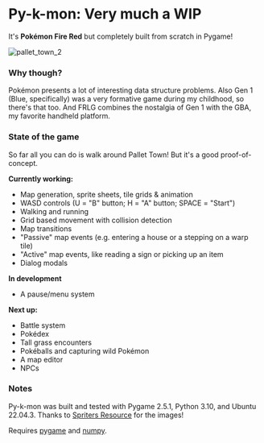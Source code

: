 # Py-k-mon: Very much a WIP

It's **Pokémon Fire Red** but completely built from scratch in Pygame!

![pallet_town_2](https://github.com/shadowFAQs/py-k-mon/assets/36905164/543799ed-3b21-4d6d-9906-4b9741fc8df8)

### Why though?

Pokémon presents a lot of interesting data structure problems. Also Gen 1 (Blue, specifically) was a very formative game during my childhood, so there's that too. And FRLG combines the nostalgia of Gen 1 with the GBA, my favorite handheld platform.

### State of the game

So far all you can do is walk around Pallet Town! But it's a good proof-of-concept.

**Currently working:**
- Map generation, sprite sheets, tile grids & animation
- WASD controls (U = "B" button; H = "A" button; SPACE = "Start")
- Walking and running
- Grid based movement with collision detection
- Map transitions
- "Passive" map events (e.g. entering a house or a stepping on a warp tile)
- "Active" map events, like reading a sign or picking up an item
- Dialog modals

**In development**
- A pause/menu system

**Next up:**
- Battle system
- Pokédex
- Tall grass encounters
- Pokéballs and capturing wild Pokémon
- A map editor
- NPCs

### Notes

Py-k-mon was built and tested with Pygame 2.5.1, Python 3.10, and Ubuntu 22.04.3. Thanks to [Spriters Resource](https://www.spriters-resource.com/game_boy_advance/pokemonfireredleafgreen/) for the images!

Requires [pygame](https://pypi.org/project/pygame/) and [numpy](https://pypi.org/project/numpy/).